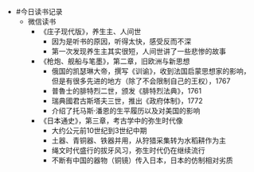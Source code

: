- #今日读书记录
	- 微信读书
		- 《庄子现代版》，养生主、人间世
			- 因为是听书的原因，听得太快，感受反而不深
			- 第一次发现养生主其实很短，人间世讲了一些悲惨的故事
		- 《枪炮、舰船与笔墨》，第二章，旧欧洲与新思想
			- 俄国的凯瑟琳大帝，撰写《训谕》，收到法国启蒙思想家的影响，但是有很多先进的地方（除了不会限制自己的王权），1767
			- 普魯士的腓特烈二世，颁发《腓特烈法典》，1761
			- 瑞典國君古斯塔夫三世，推出《政府体制》，1772
			- 介绍了托马斯·潘恩的生平履历以及对美国的影响
		- 《日本通史》，第三章，考古学中的弥生时代像
			- 大约公元前10世纪到3世纪中期
			- 土器、青铜器、铁器并用，从狩猎采集转为水稻耕作为主
			- 绳文时代盛行的拔牙风习，弥生时代仍在继续流行
			- 不断有中国的器物（铜镜）传入日本，日本的仿制相对劣质